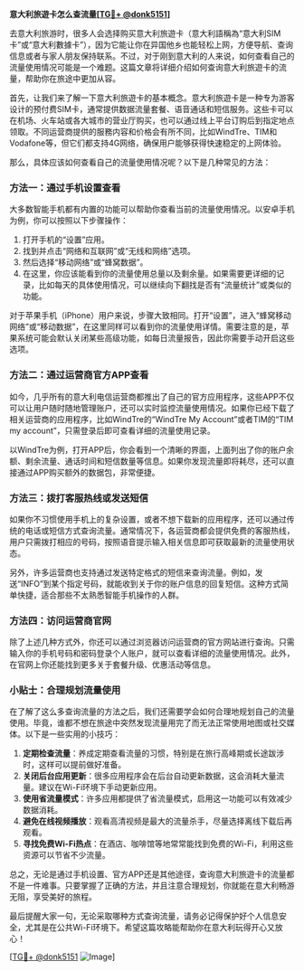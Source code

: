 **意大利旅遊卡怎么查流量[[TG💪+ @donk5151](https://t.me/s/donk5151)]**

去意大利旅游时，很多人会选择购买意大利旅遊卡（意大利語稱為“意大利SIM卡”或“意大利數據卡”），因为它能让你在异国他乡也能轻松上网，方便导航、查询信息或者与家人朋友保持联系。不过，对于刚到意大利的人来说，如何查看自己的流量使用情况可能是一个难题。这篇文章将详细介绍如何查询意大利旅遊卡的流量，帮助你在旅途中更加从容。

首先，让我们来了解一下意大利旅遊卡的基本概念。意大利旅遊卡是一种专为游客设计的预付费SIM卡，通常提供数据流量套餐、语音通话和短信服务。这些卡可以在机场、火车站或各大城市的营业厅购买，也可以通过线上平台订购后到指定地点领取。不同运营商提供的服務内容和价格会有所不同，比如WindTre、TIM和Vodafone等，但它们都支持4G网络，确保用户能够获得快速稳定的上网体验。

那么，具体应该如何查看自己的流量使用情况呢？以下是几种常见的方法：

### 方法一：通过手机设置查看

大多数智能手机都有内置的功能可以帮助你查看当前的流量使用情况。以安卓手机为例，你可以按照以下步骤操作：

1. 打开手机的“设置”应用。
2. 找到并点击“网络和互联网”或“无线和网络”选项。
3. 然后选择“移动网络”或“蜂窝数据”。
4. 在这里，你应该能看到你的流量使用总量以及剩余量。如果需要更详细的记录，比如每天的具体使用情况，可以继续向下翻找是否有“流量统计”或类似的功能。

对于苹果手机（iPhone）用户来说，步骤大致相同。打开“设置”，进入“蜂窝移动网络”或“移动数据”，在这里同样可以看到你的流量使用详情。需要注意的是，苹果系统可能会默认关闭某些高级功能，如每日流量报告，因此你需要手动开启这些选项。

### 方法二：通过运营商官方APP查看

如今，几乎所有的意大利电信运营商都推出了自己的官方应用程序，这些APP不仅可以让用户随时随地管理账户，还可以实时监控流量使用情况。如果你已经下载了相关运营商的应用程序，比如WindTre的“WindTre My Account”或者TIM的“TIM my account”，只需登录后即可查看详细的流量使用记录。

以WindTre为例，打开APP后，你会看到一个清晰的界面，上面列出了你的账户余额、剩余流量、通话时间和短信数量等信息。如果你发现流量即将耗尽，还可以直接通过APP购买额外的数据包，非常便捷。

### 方法三：拨打客服热线或发送短信

如果你不习惯使用手机上的复杂设置，或者不想下载新的应用程序，还可以通过传统的电话或短信方式查询流量。通常情况下，各运营商都会提供免费的客服热线，用户只需拨打相应的号码，按照语音提示输入相关信息即可获取最新的流量使用状态。

另外，许多运营商也支持通过发送特定格式的短信来查询流量。例如，发送“INFO”到某个指定号码，就能收到关于你的账户信息的回复短信。这种方式简单快捷，适合那些不太熟悉智能手机操作的人群。

### 方法四：访问运营商官网

除了上述几种方式外，你还可以通过浏览器访问运营商的官方网站进行查询。只需输入你的手机号码和密码登录个人账户，就可以查看详细的流量使用情况。此外，在官网上你还能找到更多关于套餐升级、优惠活动等信息。

### 小贴士：合理规划流量使用

在了解了这么多查询流量的方法之后，我们还需要学会如何合理地规划自己的流量使用。毕竟，谁都不想在旅途中突然发现流量用完了而无法正常使用地图或社交媒体。以下是一些实用的小技巧：

1. **定期检查流量**：养成定期查看流量的习惯，特别是在旅行高峰期或长途跋涉时，这样可以提前做好准备。
2. **关闭后台应用更新**：很多应用程序会在后台自动更新数据，这会消耗大量流量。建议在Wi-Fi环境下手动更新应用。
3. **使用省流量模式**：许多应用都提供了省流量模式，启用这一功能可以有效减少数据消耗。
4. **避免在线视频播放**：观看高清视频是最大的流量杀手，尽量选择离线下载后再观看。
5. **寻找免费Wi-Fi热点**：在酒店、咖啡馆等地常常能找到免费的Wi-Fi，利用这些资源可以节省不少流量。

总之，无论是通过手机设置、官方APP还是其他途径，查询意大利旅遊卡的流量都不是一件难事。只要掌握了正确的方法，并且注意合理规划，你就能在意大利畅游无阻，享受美好的旅程。

最后提醒大家一句，无论采取哪种方式查询流量，请务必记得保护好个人信息安全，尤其是在公共Wi-Fi环境下。希望这篇攻略能帮助你在意大利玩得开心又放心！

[[TG💪+ @donk5151](https://t.me/s/donk5151) ![Image](https://i.postimg.cc/rwNCRYN7/Snipaste-2025-04-30-17-27-05.png)]